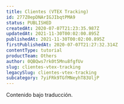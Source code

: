 ```yaml
---
title: Clientes (VTEX Tracking)
id: 277Z0epDNArIGJIbqtPMA9
status: PUBLISHED
createdAt: 2020-07-07T21:23:35.987Z
updatedAt: 2021-11-30T00:02:00.895Z
publishedAt: 2021-11-30T00:02:00.895Z
firstPublishedAt: 2020-07-07T21:27:32.314Z
contentType: tutorial
productTeam: Others
author: 0QBQws7rk0t5Mnu8fgfUv
slug: clientes-vtex-tracking
legacySlug: clientes-vtex-tracking
subcategory: 7yiFRk9TGfMNeyhT83UljP
---
```


<div class="alert alert-warning" role="alert">Contenido bajo traducción.</div>
